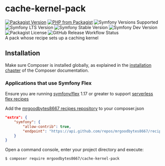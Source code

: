 # cache-kernel-pack
[![Packagist Version](https://img.shields.io/packagist/v/mrgoodbytes8667/cache-kernel-pack?logo=packagist&logoColor=FFF&style=flat)](https://packagist.org/packages/mrgoodbytes8667/cache-kernel-pack)
[![PHP from Packagist](https://img.shields.io/packagist/php-v/mrgoodbytes8667/cache-kernel-pack?logo=php&logoColor=FFF&style=flat)](https://packagist.org/packages/mrgoodbytes8667/cache-kernel-pack)
![Symfony Versions Supported](https://img.shields.io/endpoint?url=https%3A%2F%2Fshields.mrgoodbytes.dev%2Fshield%2Fsymfony%2F%255E5.2%2520%257C%2520%255E6.0%2520%257C%2520%255E7.0&logoColor=FFF&style=flat)
![Symfony LTS Version](https://img.shields.io/endpoint?url=https%3A%2F%2Fshields.mrgoodbytes.dev%2Fshield%2Flts%2F%255E5.2%2520%257C%2520%255E6.0%2520%257C%2520%255E7.0&logoColor=FFF&style=flat)
![Symfony Stable Version](https://img.shields.io/endpoint?url=https%3A%2F%2Fshields.mrgoodbytes.dev%2Fshield%2Fstable%2F%255E5.2%2520%257C%2520%255E6.0%2520%257C%2520%255E7.0&logoColor=FFF&style=flat)
![Symfony Dev Version](https://img.shields.io/endpoint?url=https%3A%2F%2Fshields.mrgoodbytes.dev%2Fshield%2Fdev%2F%255E5.2%2520%257C%2520%255E6.0%2520%257C%2520%255E7.0&logoColor=FFF&style=flat)
![Packagist License](https://img.shields.io/packagist/l/mrgoodbytes8667/cache-kernel-pack?style=flat)
![GitHub Release Workflow Status](https://img.shields.io/github/actions/workflow/status/mrgoodbytes8667/cache-kernel-pack/release.yml?label=stable%20build&logo=github&logoColor=FFF&style=flat)  
A pack whose recipe sets up a caching kernel

## Installation

Make sure Composer is installed globally, as explained in the
[installation chapter](https://getcomposer.org/doc/00-intro.md)
of the Composer documentation.

### Applications that use Symfony Flex

Ensure you are running [symfony/flex](https://github.com/symfony/flex) 1.17 or greater to support [serverless flex recipes](https://symfony.com/blog/symfony-flex-is-going-serverless)

Add the [mrgoodbytes8667 recipes repository](https://github.com/mrgoodbytes8667/recipes) to your composer.json

```json
"extra": {
    "symfony": {
        "allow-contrib": true,
        "endpoint": "https://api.github.com/repos/mrgoodbytes8667/recipes/contents/index.json?ref=flex/main"
    }
}
```

Open a command console, enter your project directory and execute:

```console
$ composer require mrgoodbytes8667/cache-kernel-pack
```
